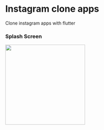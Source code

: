 # Instagram clone apps

Clone instagram apps with flutter

### Splash Screen 

[<img src="https://user-images.githubusercontent.com/13212986/209768159-4864156d-87ad-4666-9032-5a61e9c1eb7b.png " width="250"/>](Screenshot_1672208725)

